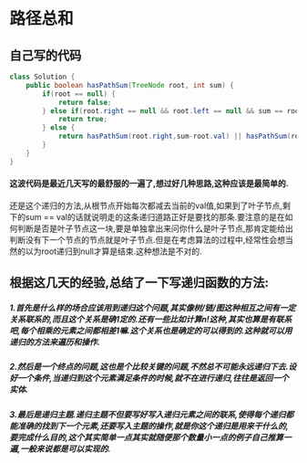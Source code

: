 # 路径总和

## 自己写的代码
```java
class Solution {
    public boolean hasPathSum(TreeNode root, int sum) {
        if(root == null) {
            return false;
        } else if(root.right == null && root.left == null && sum == root.val) {
            return true;
        } else {
            return hasPathSum(root.right,sum-root.val) || hasPathSum(root.left,sum-root.val);
        }
    }
}
```

#### 这波代码是最近几天写的最舒服的一遍了,想过好几种思路,这种应该是最简单的.
还是这个递归的方法,从根节点开始每次都减去当前的val值,如果到了叶子节点,剩下的sum == val的话就说明走的这条递归道路正好是要找的那条.要注意的是在如何判断是否是叶子节点这一块,要是单独拿出来问你什么是叶子节点,那肯定能给出判断没有下一个节点的节点就是叶子节点.但是在考虑算法的过程中,经常性会想当然的以为root递归到null才算是结束.这种想法是不对的.

## 根据这几天的经验,总结了一下写递归函数的方法:

##### 1.首先是什么样的场合应该用到递归这个问题,其实像树/链/图这种相互之间有一定关系联系的,而且这个关系是确1定的.还有一些比如计算n!这种,其实也算是有联系吧,每个相乘的元素之间都相差1嘛.这个关系也是确定的可以得到的.这种就可以用递归的方法来遍历和操作.

##### 2.然后是一个终点的问题,这也是个比较关键的问题,不然总不可能永远递归下去.设好一个条件,当递归到这个元素满足条件的时候,就不在进行递归,往往是返回一个实体.

##### 3.最后是递归主题.递归主题不但要写好写入递归元素之间的联系,使得每个递归都能准确的找到下一个元素,还要写入主题的操作,就是你这个递归是用来干什么的,要完成什么目的,这个其实简单一点其实就随便那个数量小一点的例子自己推算一遍,一般来说都是可以实现的.
